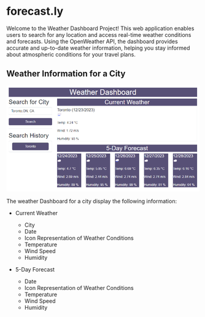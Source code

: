# forecast.ly

Welcome to the Weather Dashboard Project! This web application enables users to search for any location and access real-time weather conditions and forecasts. Using the OpenWeather API, the dashboard provides accurate and up-to-date weather information, helping you stay informed about atmospheric conditions for your travel plans.

## Weather Information for a City

![weather](https://github.com/Ayxsh03/forecast.ly/blob/main/assets/img/weather.png)


The weather Dashboard for a city display the following information:

-   Current Weather
    - City
    - Date
    - Icon Representation of Weather Conditions
    - Temperature
    - Wind Speed
    - Humidity

-   5-Day Forecast
    - Date
    - Icon Representation of Weather Conditions
    - Temperature
    - Wind Speed
    - Humidity